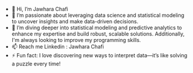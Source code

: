 - 👋 Hi, I’m Jawhara Chafi
- 👀 I’m passionate about leveraging data science and statistical modeling to uncover insights and make data-driven decisions. 
- 🌱 I’m diving deeper into statistical modeling and predictive analytics to enhance my expertise and build robust, scalable solutions.
     Additionally, I'm always looking to improve my programming skills.
- 📫 Reach me
  Linkedin : Jawhara Chafi
- ⚡ Fun fact: I love discovering new ways to interpret data—it’s like solving a puzzle every time! 

<!---
Jawharachf/Jawharachf is a ✨ special ✨ repository because its `README.md` (this file) appears on your GitHub profile.
You can click the Preview link to take a look at your changes.
--->
